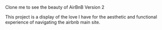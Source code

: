 Clone me to see the beauty of AirBnB Version 2

This project is a display of the love I have for the aesthetic and functional experience of navigating the airbnb main site. 
